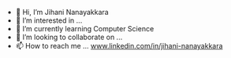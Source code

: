 - 👋 Hi, I’m Jihani Nanayakkara
- 👀 I’m interested in ...
- 🌱 I’m currently learning Computer Science
- 💞️ I’m looking to collaborate on ...
- 📫 How to reach me ... www.linkedin.com/in/jihani-nanayakkara

<!---
Jihani-31/Jihani-31 is a ✨ special ✨ repository because its `README.md` (this file) appears on your GitHub profile.
You can click the Preview link to take a look at your changes.
--->
